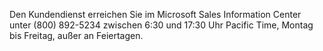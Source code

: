 Den Kundendienst erreichen Sie im Microsoft Sales Information Center unter (800) 892-5234 zwischen 6:30 und 17:30 Uhr Pacific Time, Montag bis Freitag, außer an Feiertagen.

<!--HONumber=Oct16_HO1-->


